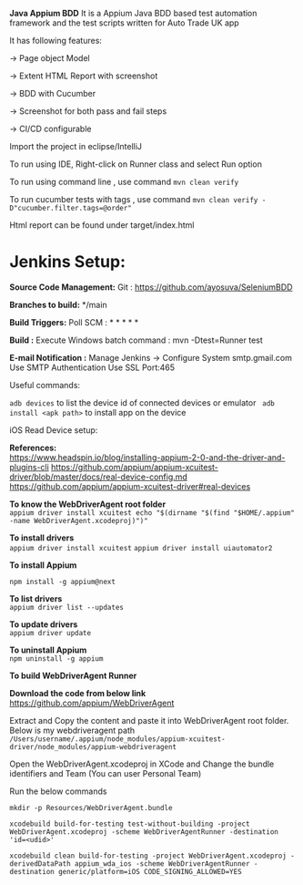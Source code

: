 **Java Appium BDD**
It is a Appium Java BDD based test automation framework and the test scripts written for Auto Trade UK app

It has following features:

-> Page object Model

-> Extent HTML Report with screenshot

-> BDD with Cucumber

-> Screenshot for both pass and fail steps

-> CI/CD configurable

Import the project in eclipse/IntelliJ

To run using IDE, Right-click on Runner class and select Run option

To run using command line , use command ```mvn clean verify```

To run cucumber tests with tags , use command ```mvn clean verify -D"cucumber.filter.tags=@order"```

Html report can be found under target/index.html

# Jenkins Setup:

**Source Code Management:** Git : https://github.com/ayosuva/SeleniumBDD

**Branches to build:** */main

**Build Triggers:** Poll SCM : * * * * *

**Build :** Execute Windows batch command : mvn -Dtest=Runner test

**E-mail Notification :**
Manage Jenkins -> Configure System
smtp.gmail.com
Use SMTP Authentication
Use SSL
Port:465

Useful commands:

```adb devices``` to list the device id of connected devices or emulator
``` adb install <apk path>``` to install app on the device

iOS Read Device setup:

<b>References:</b> </br>
https://www.headspin.io/blog/installing-appium-2-0-and-the-driver-and-plugins-cli
https://github.com/appium/appium-xcuitest-driver/blob/master/docs/real-device-config.md
https://github.com/appium/appium-xcuitest-driver#real-devices

<b>To know the WebDriverAgent root folder</b> </br>
```appium driver install xcuitest echo "$(dirname "$(find "$HOME/.appium" -name WebDriverAgent.xcodeproj)")"```

<b>To install drivers</b> </br>
```appium driver install xcuitest```
```appium driver install uiautomator2 ```

<b>To install Appium</b> </br>

```npm install -g appium@next```

<b>To list drivers</b> </br>
```appium driver list --updates```

<b>To update drivers</b> </br>
```appium driver update```

<b>To uninstall Appium</b> </br>
```npm uninstall -g appium```

<b>To build WebDriverAgent Runner</b> </br>

<b>Download the code from below link</b> </br>
https://github.com/appium/WebDriverAgent

Extract and Copy the content and paste it into WebDriverAgent root folder. Below is my webdriveragent path<br>
```/Users/username/.appium/node_modules/appium-xcuitest-driver/node_modules/appium-webdriveragent```

Open the WebDriverAgent.xcodeproj in XCode and Change the bundle identifiers and Team (You can user Personal Team)

Run the below commands</br>

```mkdir -p Resources/WebDriverAgent.bundle```</br>

```xcodebuild build-for-testing test-without-building -project WebDriverAgent.xcodeproj -scheme WebDriverAgentRunner -destination 'id=<udid>'```</br>

```xcodebuild clean build-for-testing -project WebDriverAgent.xcodeproj -derivedDataPath appium_wda_ios -scheme WebDriverAgentRunner -destination generic/platform=iOS CODE_SIGNING_ALLOWED=YES```</br>
